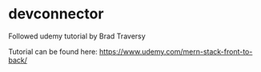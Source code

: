 # devconnector
Followed udemy tutorial by Brad Traversy

Tutorial can be found here: https://www.udemy.com/mern-stack-front-to-back/

